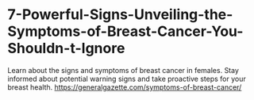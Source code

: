 # 7-Powerful-Signs-Unveiling-the-Symptoms-of-Breast-Cancer-You-Shouldn-t-Ignore
Learn about the signs and symptoms of breast cancer in females. Stay informed about potential warning signs and take proactive steps for your breast health. https://generalgazette.com/symptoms-of-breast-cancer/
